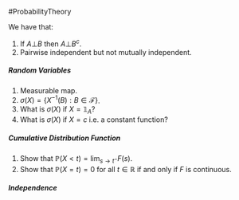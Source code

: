 #ProbabilityTheory 

We have that:
1. If $A{\bot}B$ then $A \bot B^c$. 
2. Pairwise independent but not mutually independent. 

##### Random Variables
1. Measurable map. 
2. $\sigma(X)=\{ X ^{-1}(B):B\in \mathcal{F} \}$.
3. What is $\sigma(X)$ if $X=\mathbb{1}_{A}$?
4. What is $\sigma(X)$ if $X=c$ i.e. a constant function?

##### Cumulative Distribution Function
1. Show that $\mathbb{P}(X<t)=\lim_{ s \to t^- }F(s)$.
2. Show that $\mathbb{P}(X=t)=0$ for all $t\in \mathbb{R}$ if and only if $F$ is continuous.

##### Independence

